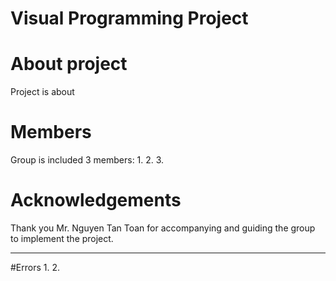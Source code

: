# Visual Programming Project


# About project
 Project is about
 
# Members
Group is included 3 members:
1.
2.
3.

# Acknowledgements
Thank you Mr. Nguyen Tan Toan for accompanying and guiding the group to implement the project.

----
#Errors
1.
2.

